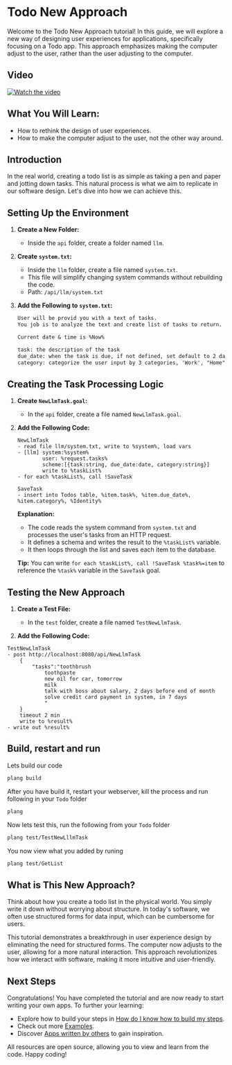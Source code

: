 ﻿# Todo New Approach

Welcome to the Todo New Approach tutorial! In this guide, we will explore a new way of designing user experiences for applications, specifically focusing on a Todo app. This approach emphasizes making the computer adjust to the user, rather than the user adjusting to the computer.

## Video
[![Watch the video](https://img.youtube.com/vi/0hSfGJYCBf8/hqdefault.jpg)](https://www.youtube.com/watch?v=0hSfGJYCBf8&list=PLbm1UMZKMaqfT4tqPtr-vhxMs4JGGFVEB&index=5)

## What You Will Learn:
- How to rethink the design of user experiences.
- How to make the computer adjust to the user, not the other way around.

## Introduction

In the real world, creating a todo list is as simple as taking a pen and paper and jotting down tasks. This natural process is what we aim to replicate in our software design. Let's dive into how we can achieve this.

## Setting Up the Environment

1. **Create a New Folder:**
   - Inside the `api` folder, create a folder named `llm`.

2. **Create `system.txt`:**
   - Inside the `llm` folder, create a file named `system.txt`.
   - This file will simplify changing system commands without rebuilding the code.
   - Path: `/api/llm/system.txt`

3. **Add the Following to `system.txt`:**
   ```txt
   User will be provid you with a text of tasks. 
   You job is to analyze the text and create list of tasks to return.

   Current date & time is %Now%

   task: the description of the task
   due_date: when the task is due, if not defined, set default to 2 days from now
   category: categorize the user input by 3 categories, 'Work', "Home", 'Hobby'
   ```

## Creating the Task Processing Logic

1. **Create `NewLlmTask.goal`:**
   - In the `api` folder, create a file named `NewLlmTask.goal`.

2. **Add the Following Code:**
   ```plang
   NewLlmTask
   - read file llm/system.txt, write to %system%, load vars
   - [llm] system:%system%
           user: %request.tasks%
           scheme:[{task:string, due_date:date, category:string}]
           write to %taskList%
   - for each %taskList%, call !SaveTask

   SaveTask
   - insert into Todos table, %item.task%, %item.due_date%, %item.category%, %Identity%
   ```

   **Explanation:**
   - The code reads the system command from `system.txt` and processes the user's tasks from an HTTP request.
   - It defines a schema and writes the result to the `%taskList%` variable.
   - It then loops through the list and saves each item to the database.

   **Tip:** You can write `for each %taskList%, call !SaveTask %task%=item` to reference the `%task%` variable in the `SaveTask` goal.

## Testing the New Approach

1. **Create a Test File:**
   - In the `test` folder, create a file named `TestNewLlmTask`.

2. **Add the Following Code:**
```plang
TestNewLlmTask
- post http://localhost:8080/api/NewLlmTask
    {
        "tasks":"toothbrush
            toothpaste
            new oil for car, tomorrow
            milk
            talk with boss about salary, 2 days before end of month
            solve credit card payment in system, in 7 days
            "
    }
    timeout 2 min
    write to %result%
- write out %result%
```

## Build, restart and run

Lets build our code

```bash
plang build
```

After you have build it, restart your webserver, kill the process and run following in your `Todo` folder

```bash
plang
```

Now lets test this, run the following from your `Todo` folder

```bash
plang test/TestNewLllmTask
```

You now view what you added by runing

```bash
plang test/GetList
```

## What is This New Approach?

Think about how you create a todo list in the physical world. You simply write it down without worrying about structure. In today's software, we often use structured forms for data input, which can be cumbersome for users.

This tutorial demonstrates a breakthrough in user experience design by eliminating the need for structured forms. The computer now adjusts to the user, allowing for a more natural interaction. This approach revolutionizes how we interact with software, making it more intuitive and user-friendly.

## Next Steps

Congratulations! You have completed the tutorial and are now ready to start writing your own apps. To further your learning:

- Explore how to build your steps in [How do I know how to build my steps](./modules/README.md).
- Check out more [Examples](https://github.com/PLangHQ/plang/tree/main/Tests).
- Discover [Apps written by others](https://github.com/PLangHQ/apps) to gain inspiration.

All resources are open source, allowing you to view and learn from the code. Happy coding!